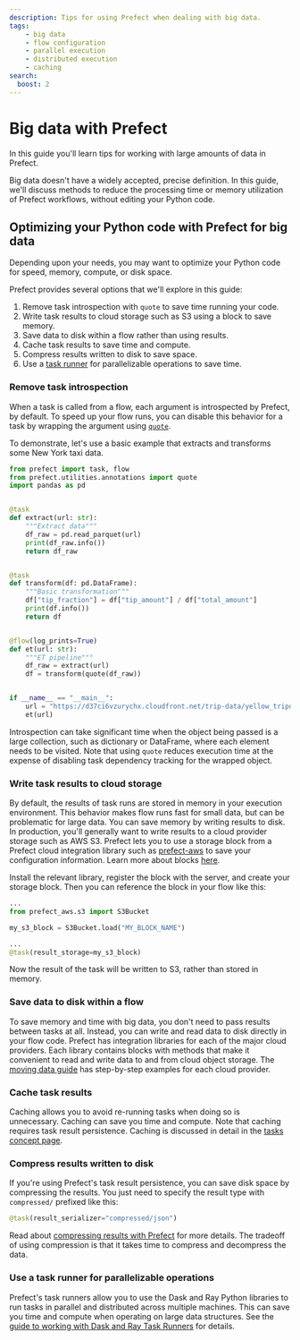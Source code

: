 ```yaml
---
description: Tips for using Prefect when dealing with big data.
tags:
    - big data
    - flow configuration
    - parallel execution
    - distributed execution
    - caching
search:
  boost: 2
---
```


# Big data with Prefect

In this guide you'll learn tips for working with large amounts of data in Prefect.

Big data doesn't have a widely accepted, precise definition.
In this guide, we'll discuss methods to reduce the processing time or memory utilization of Prefect workflows, without editing your Python code.

## Optimizing your Python code with Prefect for big data

Depending upon your needs, you may want to optimize your Python code for speed, memory, compute, or disk space.

Prefect provides several options that we'll explore in this guide:

1. Remove task introspection with `quote` to save time running your code.
1. Write task results to cloud storage such as S3 using a block to save memory.
1. Save data to disk within a flow rather than using results.
1. Cache task results to save time and compute.
1. Compress results written to disk to save space.
1. Use a [task runner](/concepts/task-runners/) for parallelizable operations to save time.

### Remove task introspection

When a task is called from a flow, each argument is introspected by Prefect, by default.
To speed up your flow runs, you can disable this behavior for a task by wrapping the argument using [`quote`](https://docs.prefect.io/latest/api-ref/prefect/utilities/annotations/#prefect.utilities.annotations.quote).

To demonstrate, let's use a basic example that extracts and transforms some New York taxi data.

```python hl_lines="2 26" title="et_quote.py"
from prefect import task, flow
from prefect.utilities.annotations import quote
import pandas as pd


@task
def extract(url: str):
    """Extract data"""
    df_raw = pd.read_parquet(url)
    print(df_raw.info())
    return df_raw


@task
def transform(df: pd.DataFrame):
    """Basic transformation"""
    df["tip_fraction"] = df["tip_amount"] / df["total_amount"]
    print(df.info())
    return df


@flow(log_prints=True)
def et(url: str):
    """ET pipeline"""
    df_raw = extract(url)
    df = transform(quote(df_raw))


if __name__ == "__main__":
    url = "https://d37ci6vzurychx.cloudfront.net/trip-data/yellow_tripdata_2023-09.parquet"
    et(url)
```

Introspection can take significant time when the object being passed is a large collection, such as dictionary or DataFrame, where each element needs to be visited.
Note that using `quote` reduces execution time at the expense of disabling task dependency tracking for the wrapped object.

### Write task results to cloud storage

By default, the results of task runs are stored in memory in your execution environment.
This behavior makes flow runs fast for small data, but can be problematic for large data.
You can save memory by writing results to disk.
In production, you'll generally want to write results to a cloud provider storage such as AWS S3.
Prefect lets you to use a storage block from a Prefect cloud integration library such as [prefect-aws](https://prefecthq.github.io/prefect-aws/) to save your configuration information.
Learn more about blocks [here](/concepts/blocks/).

Install the relevant library, register the block with the server, and create your storage block.
Then you can reference the block in your flow like this:

```python
...
from prefect_aws.s3 import S3Bucket

my_s3_block = S3Bucket.load("MY_BLOCK_NAME")

...
@task(result_storage=my_s3_block)

```

Now the result of the task will be written to S3, rather than stored in memory.

### Save data to disk within a flow

To save memory and time with big data, you don't need to pass results between tasks at all.
Instead, you can write and read data to disk directly in your flow code.
Prefect has integration libraries for each of the major cloud providers.
Each library contains blocks with methods that make it convenient to read and write data to and from cloud object storage.
The [moving data guide](/guides/moving-data/) has step-by-step examples for each cloud provider.

### Cache task results

Caching allows you to avoid re-running tasks when doing so is unnecessary.
Caching can save you time and compute.
Note that caching requires task result persistence.
Caching is discussed in detail in the [tasks concept page](/concepts/tasks.md/#caching).

### Compress results written to disk

If you're using Prefect's task result persistence, you can save disk space by compressing the results.
You just need to specify the result type with `compressed/` prefixed like this:

```python
@task(result_serializer="compressed/json")
```

Read about [compressing results with Prefect](/concepts/results/) for more details.
The tradeoff of using compression is that it takes time to compress and decompress the data.

### Use a task runner for parallelizable operations

Prefect's task runners allow you to use the Dask and Ray Python libraries to run tasks in parallel and distributed across multiple machines.
This can save you time and compute when operating on large data structures.
See the [guide to working with Dask and Ray Task Runners](/guides/dask-ray-task-runners/) for details.
